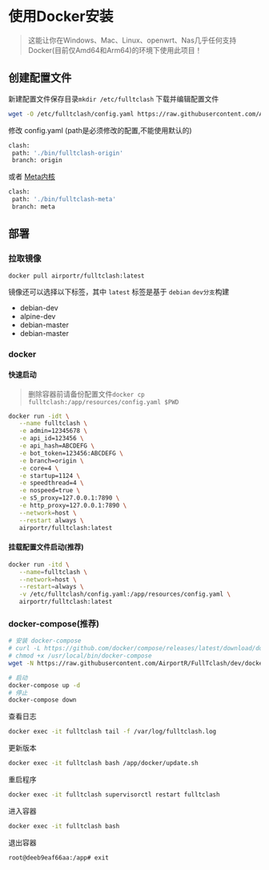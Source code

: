 # 使用Docker安装

> 这能让你在Windows、Mac、Linux、openwrt、Nas几乎任何支持Docker(目前仅Amd64和Arm64)的环境下使用此项目！

## 创建配置文件

新建配置文件保存目录`mkdir /etc/fulltclash`
下载并编辑配置文件

```bash
wget -O /etc/fulltclash/config.yaml https://raw.githubusercontent.com/AirportR/FullTclash/dev/resources/config.yaml.example
```

修改 config.yaml (path是必须修改的配置,不能使用默认的)

```bash
clash:
 path: './bin/fulltclash-origin'
 branch: origin
```

或者 [Meta内核](https://github.com/AirportR/FullTCore/tree/meta)

```bash
clash:
 path: './bin/fulltclash-meta'
 branch: meta
```

## 部署

### 拉取镜像

```bash
docker pull airportr/fulltclash:latest
```

镜像还可以选择以下标签，其中 `latest` 标签是基于 `debian` `dev分支`构建

- debian-dev
- alpine-dev
- debian-master
- debian-master

### docker

#### 快速启动

> 删除容器前请备份配置文件`docker cp fulltclash:/app/resources/config.yaml $PWD`

```bash
docker run -idt \
   --name fulltclash \
   -e admin=12345678 \
   -e api_id=123456 \
   -e api_hash=ABCDEFG \
   -e bot_token=123456:ABCDEFG \
   -e branch=origin \
   -e core=4 \
   -e startup=1124 \
   -e speedthread=4 \
   -e nospeed=true \
   -e s5_proxy=127.0.0.1:7890 \
   -e http_proxy=127.0.0.1:7890 \
   --network=host \
   --restart always \
   airportr/fulltclash:latest
```

#### 挂载配置文件启动(推荐)

```bash
docker run -itd \
   --name=fulltclash \
   --network=host \
   --restart=always \
   -v /etc/fulltclash/config.yaml:/app/resources/config.yaml \
   airportr/fulltclash:latest
```

### docker-compose(推荐)

```bash
# 安装 docker-compose
# curl -L https://github.com/docker/compose/releases/latest/download/docker-compose-`uname -s`-`uname -m` -o /usr/local/bin/docker-compose
# chmod +x /usr/local/bin/docker-compose
wget -N https://raw.githubusercontent.com/AirportR/FullTclash/dev/docker/docker-compose.yml

# 启动
docker-compose up -d
# 停止
docker-compose down
```

查看日志

```bash
docker exec -it fulltclash tail -f /var/log/fulltclash.log
```

更新版本

```bash
docker exec -it fulltclash bash /app/docker/update.sh
```

重启程序

```bash
docker exec -it fulltclash supervisorctl restart fulltclash
```

进入容器

```bash
docker exec -it fulltclash bash
```

退出容器

`root@deeb9eaf66aa:/app# exit`
